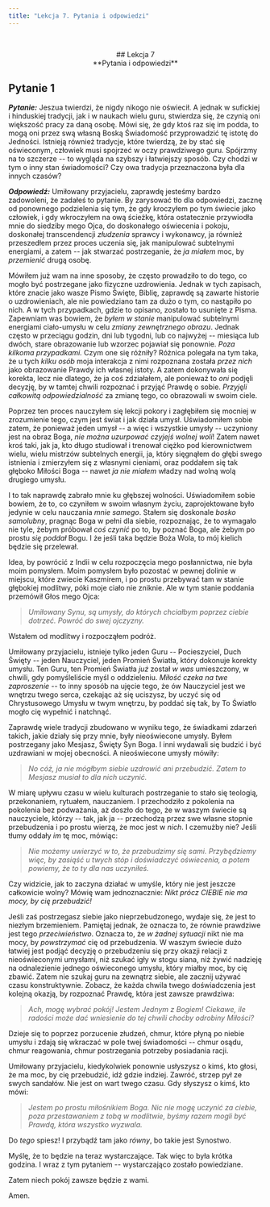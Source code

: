 ```yaml
---
title: "Lekcja 7. Pytania i odpowiedzi"
---
```

&nbsp;
<div markdown="1" align="center"> 
## Lekcja 7<br>
**Pytania i odpowiedzi**

</div>

## Pytanie 1

***Pytanie:*** Jeszua twierdzi, że nigdy nikogo nie oświecił. A jednak w sufickiej i hinduskiej tradycji, jak i w naukach wielu guru, stwierdza się, że czynią oni większość pracy za daną osobę. Mówi się, że gdy ktoś raz się im podda, to mogą oni przez swą własną Boską Świadomość przyprowadzić tę istotę do Jedności. Istnieją również tradycje, które twierdzą, że by stać się oświeconym, człowiek musi spojrzeć w oczy prawdziwego guru. Spójrzmy na to szczerze -- to wygląda na szybszy i łatwiejszy sposób. Czy chodzi w tym o inny stan świadomości? Czy owa tradycja przeznaczona była dla innych czasów?

***Odpowiedź:*** Umiłowany przyjacielu, zaprawdę jesteśmy bardzo zadowoleni, że zadałeś to pytanie. By zarysować tło dla odpowiedzi, zacznę od ponownego podzielenia się tym, że gdy kroczyłem po tym świecie jako człowiek, i gdy wkroczyłem na ową ścieżkę, która ostatecznie przywiodła mnie do siedziby mego Ojca, do doskonałego oświecenia i pokoju, doskonałej transcendencji *złudzenia* sprawcy i wykonawcy, ja również przeszedłem przez proces uczenia się, jak manipulować subtelnymi energiami, a zatem -- jak stwarzać postrzeganie, że *ja miałem* moc, by *przemienić* drugą osobę.

Mówiłem już wam na inne sposoby, że często prowadziło to do tego, co mogło być postrzegane jako fizyczne uzdrowienia. Jednak w tych zapisach, które znacie jako wasze Pismo Święte, Biblię, zaprawdę są zawarte historie o uzdrowieniach, ale nie powiedziano tam za dużo o tym, co nastąpiło po nich. A w tych przypadkach, gdzie to opisano, zostało to usunięte z Pisma. Zapewniam was bowiem, że *byłem w stanie* manipulować subtelnymi energiami ciało-umysłu w celu *zmiany zewnętrznego obrazu*. Jednak często w przeciągu godzin, dni lub tygodni, lub co najwyżej -- miesiąca lub dwóch, stare obrazowanie lub wzorzec pojawiał się ponownie. *Poza kilkoma przypadkami.* Czym one się różniły? Różnica polegała na tym taka, że u tych *kilku osób* moja interakcja z nimi rozpoznana została *przez nich* jako obrazowanie Prawdy ich własnej istoty. A zatem dokonywała się korekta, lecz nie dlatego, że ja coś zdziałałem, ale ponieważ to *oni* podjęli decyzję, by w tamtej chwili rozpoznać i przyjąć Prawdę o sobie. *Przyjęli całkowitą odpowiedzialność* za zmianę tego, co obrazowali w swoim ciele.

Poprzez ten proces nauczyłem się lekcji pokory i zagłębiłem się mocniej w zrozumienie tego, czym jest świat i jak działa umysł. Uświadomiłem sobie zatem, że ponieważ jeden umysł -- a więc i wszystkie umysły -- uczyniony jest na obraz Boga, *nie można uzurpować czyjejś wolnej woli*! Zatem nawet kroś taki, jak ja, kto długo studiował i trenował ciężko pod kierownictwem wielu, wielu mistrzów subtelnych energii, ja, który sięgnąłem do głębi swego istnienia i zmierzyłem się z własnymi cieniami, oraz poddałem się tak głęboko Miłości Boga -- nawet *ja nie miałem* władzy nad wolną wolą drugiego umysłu.

I to tak naprawdę zabrało mnie ku głębszej wolności. Uświadomiłem sobie bowiem, że to, co czyniłem w swoim własnym życiu, zaprojektowane było jedynie w celu nauczania *mnie samego*. Stałem się doskonale *bosko samolubny*, pragnąc Boga w pełni dla siebie, rozpoznając, że to wymagało nie tyle, żebym próbował *coś czynić* po to, by poznać Boga, ale żebym po prostu *się poddał* Bogu. I że jeśli taka będzie Boża Wola, to mój kielich będzie się przelewał.

Idea, by powrócić z Indii w celu rozpoczęcia mego posłannictwa, nie była moim pomysłem. Moim pomysłem było pozostać w pewnej dolinie w miejscu, które zwiecie Kaszmirem, i po prostu przebywać tam w stanie głębokiej modlitwy, póki moje ciało nie zniknie. Ale w tym stanie poddania przemówił Głos mego Ojca:

> *Umiłowany Synu, są umysły, do których chciałbym poprzez ciebie dotrzeć. Powróć do swej ojczyzny.*

Wstałem od modlitwy i rozpocząłem podróż.

Umiłowany przyjacielu, istnieje tylko jeden Guru -- Pocieszyciel, Duch Święty -- jeden Nauczyciel, jeden Promień Światła, który dokonuje korekty umysłu. Ten Guru, ten Promień Światła *już* został *w was* umieszczony, w chwili, gdy pomyśleliście myśl o oddzieleniu. *Miłość czeka na twe zaproszenie* -- to inny sposób na ujęcie tego, że ów Nauczyciel jest we wnętrzu twego serca, czekając aż się uciszysz, by uczyć się od Chrystusowego Umysłu w twym wnętrzu, by poddać się tak, by To Światło mogło cię wypełnić i natchnąć.

Zaprawdę wiele tradycji zbudowano w wyniku tego, że świadkami zdarzeń takich, jakie działy się przy mnie, były nieoświecone umysły. Byłem postrzegany jako Mesjasz, Święty Syn Boga. I inni wydawali się budzić i być uzdrawiani w mojej obecności. A nieoświecone umysły mówiły:

> *No cóż, ja nie mógłbym siebie uzdrowić ani przebudzić. Zatem to Mesjasz musiał to dla nich uczynić.*

W miarę upływu czasu w wielu kulturach postrzeganie to stało się teologią, przekonaniem, rytuałem, nauczaniem. I przechodziło z pokolenia na pokolenia bez podważania, aż doszło do tego, że w waszym świecie są nauczyciele, którzy -- tak, jak ja -- przechodzą przez swe własne stopnie przebudzenia i po prostu wierzą, że moc jest w *nich*. I czemużby nie? Jeśli tłumy oddały *im* tę moc, mówiąc:

> *Nie możemy uwierzyć w to, że przebudzimy się sami. Przybędziemy więc, by zasiąść u twych stóp i doświadczyć oświecenia, a potem powiemy, że to ty dla nas uczyniłeś.*

Czy widzicie, jak to zaczyna działać w umyśle, który nie jest jeszcze całkowicie wolny? Mówię wam jednoznacznie: *Nikt prócz CIEBIE nie ma mocy, by cię przebudzić!*

Jeśli zaś postrzegasz siebie jako nieprzebudzonego, wydaje się, że jest to niezłym brzemieniem. Pamiętaj jednak, że oznacza to, że równie prawdziwe jest tego *przeciwieństwo*. Oznacza to, że *w żadnej sytuacji* nikt nie ma mocy, by *powstrzymać* cię od przebudzenia. W waszym świecie dużo łatwiej jest podjąć decyzję o przebudzeniu się przy okazji relacji z nieoświeconymi umysłami, niż szukać igły w stogu siana, niż żywić nadzieję na odnalezienie jednego oświeconego umysłu, który miałby moc, by cię zbawić. Zatem nie szukaj guru na zewnątrz siebie, ale zacznij używać czasu konstruktywnie. Zobacz, że każda chwila twego doświadczenia jest kolejną okazją, by rozpoznać Prawdę, która jest zawsze prawdziwa:

> *Ach, mogę wybrać pokój! Jestem Jednym z Bogiem! Ciekawe, ile radości może dać wniesienie do tej chwili choćby odrobiny Miłości?*

Dzieje się to poprzez porzucenie złudzeń, chmur, które płyną po niebie umysłu i zdają się wkraczać w pole twej świadomości -- chmur osądu, chmur reagowania, chmur postrzegania potrzeby posiadania racji.

Umiłowany przyjacielu, kiedykolwiek ponownie usłyszysz o kimś, kto głosi, że ma moc, by cię przebudzić, idź gdzie indziej. Zawróć, strzep pył ze swych sandałów. Nie jest on wart twego czasu. Gdy słyszysz o kimś, kto mówi:

> *Jestem po prostu miłośnikiem Boga. Nic nie mogę uczynić za ciebie, poza przestawaniem z tobą w modlitwie, byśmy razem mogli być Prawdą, która wszystko wyzwala.*

Do *tego* spiesz! I przybądź tam jako *równy*, bo takie jest Synostwo.

Myślę, że to będzie na teraz wystarczające. Tak więc to była krótka godzina. I wraz z tym pytaniem -- wystarczająco zostało powiedziane.

Zatem niech pokój zawsze będzie z wami.

Amen.

&nbsp;